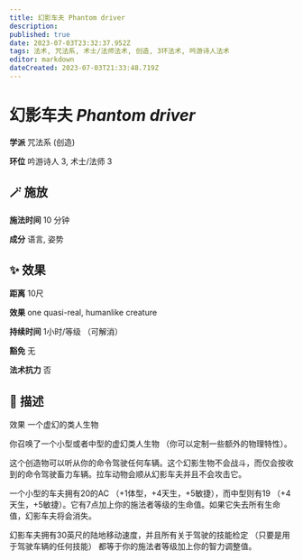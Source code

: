 ```yaml
---
title: 幻影车夫 Phantom driver
description: 
published: true
date: 2023-07-03T23:32:37.952Z
tags: 法术, 咒法系, 术士/法师法术, 创造, 3环法术, 吟游诗人法术
editor: markdown
dateCreated: 2023-07-03T21:33:48.719Z
---
```


# **幻影车夫** *Phantom driver*

**学派** 咒法系 (创造) 

**环位** 吟游诗人 3, 术士/法师 3

## 🪄 施放

**施法时间** 10 分钟

**成分** 语言, 姿势

## ✨ 效果  

**距离** 10尺 

**效果** one quasi-real, humanlike creature 

**持续时间** 1小时/等级 （可解消） 

**豁免** 无

**法术抗力** 否

## 📖 描述

效果          一个虚幻的类人生物

你召唤了一个小型或者中型的虚幻类人生物 （你可以定制一些额外的物理特性）。

这个创造物可以听从你的命令驾驶任何车辆。这个幻影生物不会战斗，而仅会按收到的命令驾驶畜力车辆。拉车动物会顺从幻影车夫并且不会攻击它。

一个小型的车夫拥有20的AC （+1体型，+4天生，+5敏捷），而中型则有19 （+4天生，+5敏捷）。它有7点加上你的施法者等级的生命值。如果它失去所有生命值，幻影车夫将会消失。

幻影车夫拥有30英尺的陆地移动速度，并且所有关于驾驶的技能检定 （只要是用于驾驶车辆的任何技能） 都等于你的施法者等级加上你的智力调整值。
    